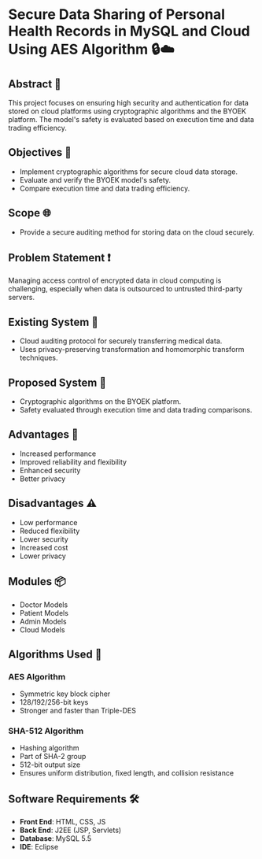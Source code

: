 # Secure Data Sharing of Personal Health Records in MySQL and Cloud Using AES Algorithm 🔒☁️

## Abstract 📝
This project focuses on ensuring high security and authentication for data stored on cloud platforms using cryptographic algorithms and the BYOEK platform. The model's safety is evaluated based on execution time and data trading efficiency.

## Objectives 🎯
- Implement cryptographic algorithms for secure cloud data storage.
- Evaluate and verify the BYOEK model's safety.
- Compare execution time and data trading efficiency.

## Scope 🌐
- Provide a secure auditing method for storing data on the cloud securely.

## Problem Statement ❗
Managing access control of encrypted data in cloud computing is challenging, especially when data is outsourced to untrusted third-party servers.

## Existing System 🔄
- Cloud auditing protocol for securely transferring medical data.
- Uses privacy-preserving transformation and homomorphic transform techniques.

## Proposed System 🚀
- Cryptographic algorithms on the BYOEK platform.
- Safety evaluated through execution time and data trading comparisons.

## Advantages 🌟
- Increased performance
- Improved reliability and flexibility
- Enhanced security
- Better privacy

## Disadvantages ⚠️
- Low performance
- Reduced flexibility
- Lower security
- Increased cost
- Lower privacy

## Modules 📦
- Doctor Models
- Patient Models
- Admin Models
- Cloud Models

## Algorithms Used 🔐
### AES Algorithm
- Symmetric key block cipher
- 128/192/256-bit keys
- Stronger and faster than Triple-DES

### SHA-512 Algorithm
- Hashing algorithm
- Part of SHA-2 group
- 512-bit output size
- Ensures uniform distribution, fixed length, and collision resistance

## Software Requirements 🛠️
- **Front End**: HTML, CSS, JS
- **Back End**: J2EE (JSP, Servlets)
- **Database**: MySQL 5.5
- **IDE**: Eclipse
